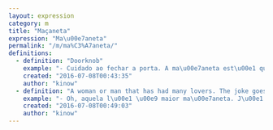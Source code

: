 ```yaml
---
layout: expression
category: m
title: "Maçaneta"
expression: "Ma\u00e7aneta"
permalink: "/m/ma%C3%A7aneta/"
definitions:
  - definition: "Doorknob"
    example: "- Cuidado ao fechar a porta. A ma\u00e7aneta est\u00e1 quebrada."
    created: "2016-07-08T00:43:35"
    author: "kinow"
  - definition: "A woman or man that has had many lovers. The joke goes that they are like a \"ma\u00e7aneta\" (doorknob), that they were hold by many hands. Normally used for women, as for men it is more common to call they [galinha]."
    example: "- Oh, aquela l\u00e1 \u00e9 maior ma\u00e7aneta. J\u00e1 ficou com a rua toda."
    created: "2016-07-08T00:49:03"
    author: "kinow"
---
```

